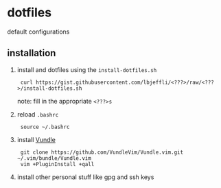 # dotfiles
default configurations

## installation
1. install and dotfiles using the `install-dotfiles.sh`

        curl https://gist.githubusercontent.com/lbjeffli/<???>/raw/<???>/install-dotfiles.sh

    note: fill in the appropriate `<???>s`
2. reload `.bashrc`

        source ~/.bashrc

3. install [Vundle](https://github.com/VundleVim/Vundle.vim)

        git clone https://github.com/VundleVim/Vundle.vim.git ~/.vim/bundle/Vundle.vim
        vim +PluginInstall +qall

4. install other personal stuff like gpg and ssh keys